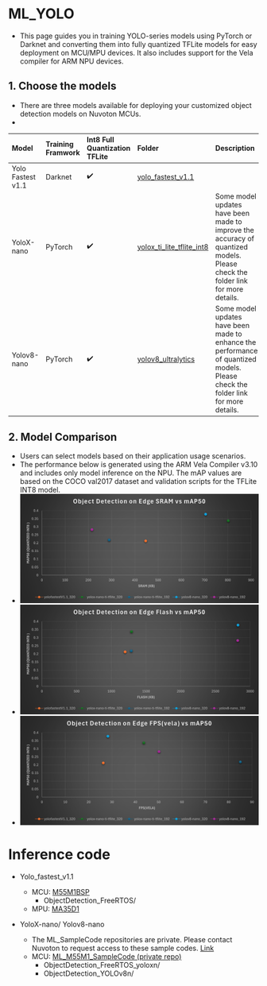 # ML_YOLO
- This page guides you in training YOLO-series models using PyTorch or Darknet and converting them into fully quantized TFLite models for easy deployment on MCU/MPU devices. It also includes support for the Vela compiler for ARM NPU devices.

## 1. Choose the models
- There are three models available for deploying your customized object detection models on Nuvoton MCUs.
-
| Model | Training Framwork |Int8 Full Quantization TFLite| Folder |Description |
| :-- | :-- | :-- | :-- |:-- |
| Yolo Fastest v1.1  | Darknet | :heavy_check_mark: | [yolo_fastest_v1.1](https://github.com/OpenNuvoton/ML_YOLO/tree/master/yolo_fastest_v1.1) ||
| YoloX-nano | PyTorch | :heavy_check_mark: | [yolox_ti_lite_tflite_int8](https://github.com/OpenNuvoton/ML_YOLO/tree/master/yolox_ti_lite_tflite_int8) |Some model updates have been made to improve the accuracy of quantized models. Please check the folder link for more details.|
| Yolov8-nano | PyTorch | :heavy_check_mark: | [yolov8_ultralytics](https://github.com/OpenNuvoton/ML_YOLO/tree/master/yolov8_ultralytics) |Some model updates have been made to enhance the performance of quantized models. Please check the folder link for more details.|

## 2. Model Comparison
- Users can select models based on their application usage scenarios.
- The performance below is generated using the ARM Vela Compiler v3.10 and includes only model inference on the NPU. The mAP values are based on the COCO val2017 dataset and validation scripts for the TFLite INT8 model.
- <img src="assets/Object Detection on Edge SRAM vs mAP50.png" width="600">
- <img src="assets/Object Detection on Edge Flash vs mAP50.png" width="600">
- <img src="assets/Object Detection on Edge FPS(vela) vs mAP50.png" width="600">
   
# Inference code
- Yolo_fastest_v1.1
    - MCU: [M55M1BSP](https://github.com/OpenNuvoton/M55M1BSP/tree/master/SampleCode/MachineLearning)
        - ObjectDetection_FreeRTOS/
    - MPU: [MA35D1](https://github.com/OpenNuvoton/MA35D1_Linux_Applications/tree/master/machine_learning)

- YoloX-nano/ Yolov8-nano
    - The ML_SampleCode repositories are private. Please contact Nuvoton to request access to these sample codes. [Link](https://www.nuvoton.com/ai/contact-us/)
    - MCU: [ML_M55M1_SampleCode (private repo)](https://github.com/OpenNuvoton/ML_M55M1_SampleCode)
        - ObjectDetection_FreeRTOS_yoloxn/
        - ObjectDetection_YOLOv8n/ 
